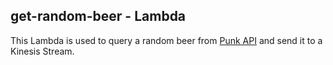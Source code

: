 ## get-random-beer - Lambda

This Lambda is used to query a random beer from [Punk API](https://punkapi.com/documentation/v2) and send it to a Kinesis Stream.